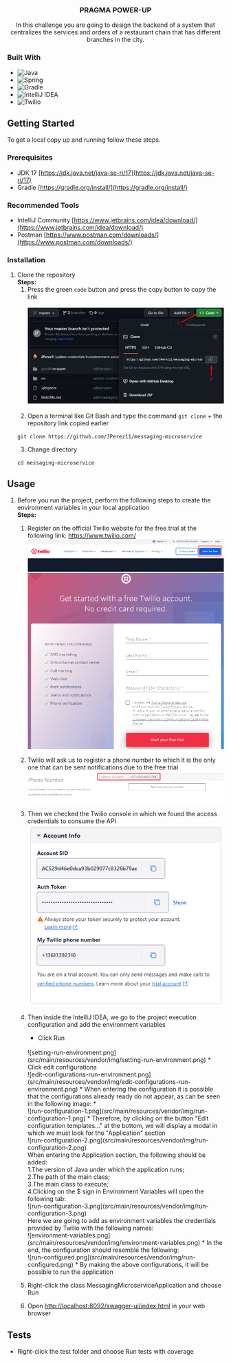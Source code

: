 <br />
<div>
<h3 style="text-align: center">PRAGMA POWER-UP</h3>
  <p style="text-align: center">
    In this challenge you are going to design the backend of a system that centralizes the services and orders of a restaurant chain that has different branches in the city.
  </p>
</div>

### Built With

* ![Java](https://img.shields.io/badge/Java-ED8B00?style=for-the-badge&logo=openjdk&logoColor=white)
* ![Spring](https://img.shields.io/badge/Spring-6DB33F?style=for-the-badge&logo=spring&logoColor=white)
* ![Gradle](https://img.shields.io/badge/Gradle-02303A.svg?style=for-the-badge&logo=Gradle&logoColor=white)
* ![IntelliJ IDEA](https://img.shields.io/badge/IntelliJ_IDEA-000000.svg?style=for-the-badge&logo=intellij-idea&logoColor=white)
* ![Twilio](https://img.shields.io/badge/Twilio-F22F46?style=for-the-badge&logo=Twilio&logoColor=white)


<!-- GETTING STARTED -->
## Getting Started

To get a local copy up and running follow these steps.

### Prerequisites

* JDK 17 [https://jdk.java.net/java-se-ri/17](https://jdk.java.net/java-se-ri/17)
* Gradle [https://gradle.org/install/](https://gradle.org/install/)

### Recommended Tools
* IntelliJ Community [https://www.jetbrains.com/idea/download/](https://www.jetbrains.com/idea/download/)
* Postman [https://www.postman.com/downloads/](https://www.postman.com/downloads/)

### Installation

1. Clone the repository
   <br>
   <b>Steps:</b>
   <br>
   1. Press the green ``code`` button and press the copy button to copy the link
      <br><br>
      ![clone-repository-messaging.png](src/main/resources/vendor/img/clone-repository-messaging.png)
      <br><br>
   2. Open a terminal like Git Bash and type the command ``git clone`` + the repository link copied earlier
   ```shell
   git clone https://github.com/JPerez11/messaging-microservice
   ```
   3. Change directory
   ```shell
   cd messaging-microservice
   ```

<!-- USAGE -->
## Usage

1. Before you run the project, perform the following steps to create the environment variables in your local application
   <br>
   <b>Steps:</b>
   <br>
   1. Register on the official Twilio website for the free trial at the following link: https://www.twilio.com/
      ![start-for-free-twilio.png](src/main/resources/vendor/img/start-for-free-twilio.png)
      ![register-form-twilio.png](src/main/resources/vendor/img/register-form-twilio.png)
   2. Twilio will ask us to register a phone number to which it is the only one that can be sent notifications due to the free trial
   ![phone-twilio.png](src/main/resources/vendor/img/phone-twilio.png)
   3. Then we checked the Twilio console in which we found the access credentials to consume the API
   ![credentials-twilio.png](src/main/resources/vendor/img/credentials-twilio.png)
   4. Then inside the IntelliJ IDEA, we go to the project execution configuration and add the environment variables
      * Click Run
      <br>
      ![setting-run-environment.png](src/main/resources/vendor/img/setting-run-environment.png)
      * Click edit configurations
      <br>
      ![edit-configurations-run-environment.png](src/main/resources/vendor/img/edit-configurations-run-environment.png)
      * When entering the configuration it is possible that the configurations already ready do not appear, as can be seen in the following image:
      * <br>
      ![run-configuration-1.png](src/main/resources/vendor/img/run-configuration-1.png)
      * Therefore, by clicking on the button "Edit configuration templates..." at the bottom, we will display a modal in which we must look for the "Application" section
      <br>
      ![run-configuration-2.png](src/main/resources/vendor/img/run-configuration-2.png)
      <br>When entering the Application section, the following should be added:
      <br>1.The version of Java under which the application runs;
      <br>2.The path of the main class;
      <br>3.The main class to execute;
      <br>4.Clicking on the $ sign in Environment Variables will open the following tab:
      <br>
      ![run-configuration-3.png](src/main/resources/vendor/img/run-configuration-3.png)
      <br>Here we are going to add as environment variables the credentials provided by Twilio with the following names:
      <br>
      ![environment-variables.png](src/main/resources/vendor/img/environment-variables.png)
      * In the end, the configuration should resemble the following:
      <br>
      ![run-configured.png](src/main/resources/vendor/img/run-configured.png)
      * By making the above configurations, it will be possible to run the application

   5. Right-click the class MessagingMicroserviceApplication and choose Run
   6. Open [http://localhost:8092/swagger-ui/index.html](http://localhost:8092/swagger-ui/index.html) in your web browser
<!-- ROADMAP -->
## Tests

- Right-click the test folder and choose Run tests with coverage
